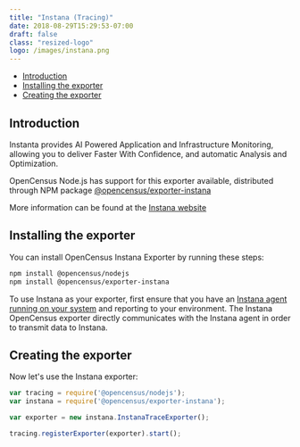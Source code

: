 ```yaml
---
title: "Instana (Tracing)"
date: 2018-08-29T15:29:53-07:00
draft: false
class: "resized-logo"
logo: /images/instana.png
---
```


- [Introduction](#introduction)
- [Installing the exporter](#installing-the-exporter)
- [Creating the exporter](#creating-the-exporter)

## Introduction
Instanta provides AI Powered Application and Infrastructure Monitoring, allowing you to
deliver Faster With Confidence, and automatic Analysis and Optimization.

OpenCensus Node.js has support for this exporter available, distributed through NPM package [@opencensus/exporter-instana](https://www.npmjs.com/package/@opencensus/exporter-instana)

More information can be found at the [Instana website](https://www.instana.com/)

## Installing the exporter
You can install OpenCensus Instana Exporter by running these steps:

```bash
npm install @opencensus/nodejs
npm install @opencensus/exporter-instana
```

To use Instana as your exporter, first ensure that you have an [Instana agent running on your system](https://docs.instana.io/quick_start/getting_started/) and reporting to your environment. The Instana OpenCensus exporter directly communicates with the Instana agent in order to transmit data to Instana.

## Creating the exporter
Now let's use the Instana exporter:

```js
var tracing = require('@opencensus/nodejs');
var instana = require('@opencensus/exporter-instana');

var exporter = new instana.InstanaTraceExporter();

tracing.registerExporter(exporter).start();
```
